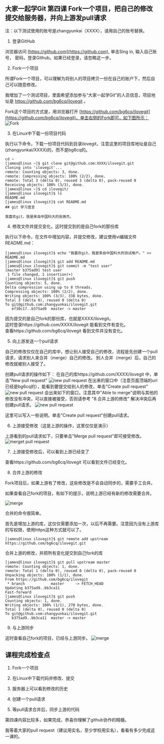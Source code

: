 ## 大家一起学Git 第四课 Fork一个项目，把自己的修改提交给服务器，并向上游发pull请求

注：以下测试使用的账号是zhangyunkai（XXXX），请用自己的账号替换。

1. 登录GitHub

浏览器访问 [https://github.com](https://github.com), 单击Sing in, 输入自己账号，
密码，登录Github。如果已经登录，请忽略这一步。

2. Fork一个项目

所谓Fork一个项目，可以理解为将别人的项目拷贝一份在自己的账户下，然后自己可以随意修改。

我增加了一个测试项目，里面希望添加参与“大家一起学Git”的人员信息，项目地址是 https://github.com/bg6cq/ilovegit 。

Fork这个项目的方式是，用浏览器打开 [https://github.com/bg6cq/ilovegit](https://github.com/bg6cq/ilovegit)，单击右侧的Fork即可，如下图所示：
![Fork](1.png)

3. 在Linux中下载一份项目代码

执行以下命令，下载一份项目代码到目录ilovegit，注意这里的项目库地址是自己(zhangyunkai/XXXX)的，而不是bg6cq的。
````
cd ~
[james@linux ~]$ git clone git@github.com:XXXX/ilovegit.git
Cloning into 'ilovegit'...
remote: Counting objects: 3, done.
remote: Compressing objects: 100% (2/2), done.
remote: Total 3 (delta 0), reused 3 (delta 0), pack-reused 0
Receiving objects: 100% (3/3), done.
[james@linux ~]$ cd ilovegit/
[james@linux ilovegit]$ ls
README.md
[james@linux ilovegit]$ cat README.md
## git 学习宣言

我喜欢git，我是来自中国科大的张焕杰。
````

4. 修改文件并提交变化，这时提交到的是自己fork的那份库

执行以下命令，在文件中增加内容，并提交修改，建议使用vi编辑文件README.md：
````
[james@linux ilovegit]$ echo "我喜欢git，我是来自中国科大的测试用户。" >> README.md
[james@linux ilovegit]$ git add README.md
[james@linux ilovegit]$ git commit -m "test user"
[master b375ad9] test user
 1 file changed, 1 insertion(+)
[james@linux ilovegit]$ git push
Counting objects: 5, done.
Delta compression using up to 8 threads.
Compressing objects: 100% (2/2), done.
Writing objects: 100% (3/3), 338 bytes, done.
Total 3 (delta 0), reused 0 (delta 0)
To git@github.com:zhangyunkai/ilovegit.git
   ef30c17..b375ad9  master -> master
````
因为提交的是自己fork的那份库，也就是XXXX/ilovegit。  
这时登录https://github.com/XXXX/ilovegit 能看到文件有变化。  
查看https://github.com/bg6cq/ilovegit 看到文件并没有变化。

5. 向上游发送一个pull请求

自己的修改仅仅在自己的库中，想让别人接受自己的修改，流程是先创建一个pull请求，请求别人来合并（merge）自己的修改。
别人合并（merge）后，自己的修改就被别人接受了。

创建pull请求的操作如下：
在自己的库https://github.com/XXXX/ilovegit 中，单击"New pull request"
![new pull request](p1.png)
在出来的窗口中（注意页面顶端的url已经是bg6cq的），能看到要提交给别人的修改，单击"Create pull request"
![new pull request](p2.png)
会出来如下的窗口，注意其中"Able to merge"说明与其他的修改没有冲突，可以直接被接受，否则请参考 "8.合并上游的修改" 解决冲突后再创建pull请求。
![new pull request](p3.png)

这里可以写入一些说明，单击"Create pull request"创建pull请求。

6. 上游接受修改（这是上游的操作，这里仅仅是演示）

上游看到的pull请求如下，只要单击"Merge pull request"即可接受修改。
![merget pull request](p4.png)

7. 上游接受修改后，可以看到上游已经变了

查看https://github.com/bg6cq/ilovegit 可以看到文件已经变化。

8. 合并上游的修改

Fork项目后，如果上游有了修改，这些修改是不会自动同步的，需要手工合并。

如果查看自己fork的项目，有如下的提示，说明上游已经有新的修改需要合并。

![merge](m1.png)

合并的命令很简单。

首先是增加上游的库，这仅仅需要添加一次，以后不再需要。注意因为没有上游库的写权限，使用https这种方式就可以了。
````
[james@linux ilovegit]$ git remote add upstream https://github.com/bg6cq/ilovegit.git
````
合并上游的修改，并把所有变化提交到自己fork的库
````
[james@linux ilovegit]$ git pull upstream master
remote: Counting objects: 1, done.
remote: Total 1 (delta 0), reused 0 (delta 0), pack-reused 0
Unpacking objects: 100% (1/1), done.
From https://github.com/bg6cq/ilovegit
 * branch            master     -> FETCH_HEAD
Updating b375ad9..bb3ca11
Fast-forward
[james@linux ilovegit]$ git push
Counting objects: 1, done.
Writing objects: 100% (1/1), 270 bytes, done.
Total 1 (delta 0), reused 0 (delta 0)
To git@github.com:zhangyunkai/ilovegit.git
   b375ad9..bb3ca11  master -> master
````

9. 与上游同步

这时查看自己fork的项目，已经与上游同步。
![merge](m2.png)



## 课程完成检查点

1. Fork一个项目

2. 在Linux中下载代码并修改、提交

3. 服务器上可以看到修改的历史

4. 创建一个pull请求

5. 等pull请求合并后，同步上游的代码

第四课内容比较多，如果完成，恭喜你理解了github协作的精髓。

我等着大家的pull request（建议用实名，至少学校用实名），看看有多少完成这一课的。



